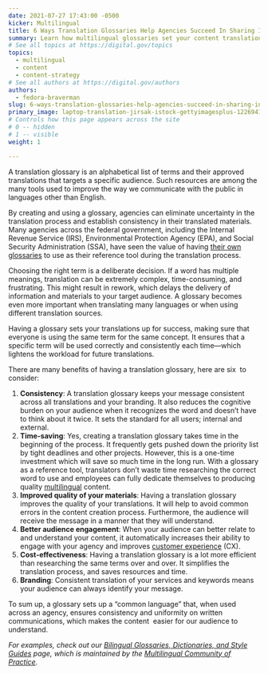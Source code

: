 ```yaml
---
date: 2021-07-27 17:43:00 -0500
kicker: Multilingual
title: 6 Ways Translation Glossaries Help Agencies Succeed In Sharing Information
summary: Learn how multilingual glossaries set your content translations up for success by maintaining consistency​ and lightening the workload for future translations.
# See all topics at https://digital.gov/topics
topics:
  - multilingual
  - content
  - content-strategy
# See all authors at https://digital.gov/authors
authors:
  - fedora-braverman
slug: 6-ways-translation-glossaries-help-agencies-succeed-in-sharing-information
primary_image: laptop-translation-jirsak-istock-gettyimagesplus-1226941220
# Controls how this page appears across the site
# 0 -- hidden
# 1 -- visible
weight: 1

---
```


A translation glossary is an alphabetical list of terms and their approved translations that targets a specific audience. Such resources are among the many tools used to improve the way we communicate with the public in languages other than English.

By creating and using a glossary, agencies can eliminate uncertainty in the translation process and establish consistency in their translated materials. Many agencies across the federal government, including the Internal Revenue Service (IRS), Environmental Protection Agency (EPA), and Social Security Administration (SSA), have seen the value of having [their own glossaries](https://digital.gov/resources/bilingual-glossaries-dictionaries-style-guides/#government-bilingual-glossaries) to use as their reference tool during the translation process.

Choosing the right term is a deliberate decision. If a word has multiple meanings, translation can be extremely complex, time-consuming, and frustrating. This might result in rework, which delays the delivery of information and materials to your target audience. A glossary becomes even more important when translating many languages or when using different translation sources.

Having a glossary sets your translations up for success, making sure that everyone is using the same term for the same concept. It ensures that a specific term will be used correctly and consistently each time—which lightens the workload for future translations.

There are many benefits of having a translation glossary, here are six  to consider:

1. **Consistency**: A translation glossary keeps your message consistent across all translations and your branding. It also reduces the cognitive burden on your audience when it recognizes the word and doesn’t have to think about it twice. It sets the standard for all users; internal and external.
2. **Time-saving**: Yes, creating a translation glossary takes time in the beginning of the process. It frequently gets pushed down the priority list by tight deadlines and other projects. However, this is a one-time investment which will save so much time in the long run. With a glossary as a reference tool, translators don’t waste time researching the correct word to use and employees can fully dedicate themselves to producing quality [multilingual](https://digital.gov/topics/multilingual/) content.
3. **Improved quality of your materials**: Having a translation glossary improves the quality of your translations. It will help to avoid common errors in the content creation process. Furthermore, the audience will receive the message in a manner that they will understand.
4. **Better audience engagement**: When your audience can better relate to and understand your content, it automatically increases their ability to engage with your agency and improves [customer experience](https://digital.gov/topics/cx/) (CX).
5. **Cost-effectiveness**: Having a translation glossary is a lot more efficient than researching the same terms over and over. It simplifies the translation process, and saves resources and time.
6. **Branding**: Consistent translation of your services and keywords means your audience can always identify your message.

To sum up, a glossary sets up a “common language” that, when used across an agency, ensures consistency and uniformity on written communications, which makes the content  easier for our audience to understand.

*For examples, check out our [Bilingual Glossaries, Dictionaries, and Style Guides](https://digital.gov/resources/bilingual-glossaries-dictionaries-style-guides/) page, which is maintained by the [Multilingual Community of Practice](https://digital.gov/communities/multilingual/).*
